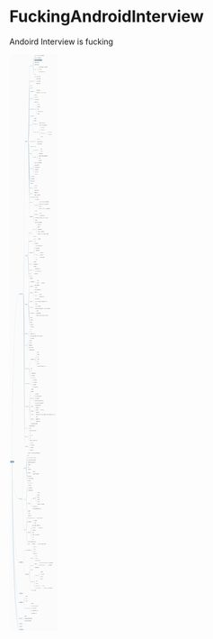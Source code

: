 # FuckingAndroidInterview
Andoird Interview is fucking

![image](https://github.com/PengsongAndroid/FuckingAndroidInterview/blob/master/interview.png)
